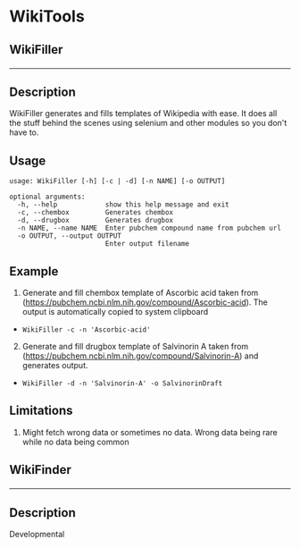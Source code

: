 # WikiTools
## WikiFiller<hr>
## Description
WikiFiller generates and fills templates of Wikipedia with ease. It does all the stuff behind the scenes using selenium and other modules so you don't have to.

## Usage
```
usage: WikiFiller [-h] [-c | -d] [-n NAME] [-o OUTPUT]

optional arguments:
  -h, --help            show this help message and exit
  -c, --chembox         Generates chembox
  -d, --drugbox         Generates drugbox
  -n NAME, --name NAME  Enter pubchem compound name from pubchem url
  -o OUTPUT, --output OUTPUT
                        Enter output filename
```

## Example
1. Generate and fill chembox template of Ascorbic acid taken from (https://pubchem.ncbi.nlm.nih.gov/compound/Ascorbic-acid). The output is automatically copied to system clipboard
* ```WikiFiller -c -n 'Ascorbic-acid'```
2. Generate and fill drugbox template of Salvinorin A taken from (https://pubchem.ncbi.nlm.nih.gov/compound/Salvinorin-A) and generates output.
* ```WikiFiller -d -n 'Salvinorin-A' -o SalvinorinDraft```

## Limitations
1. Might fetch wrong data or sometimes no data. Wrong data being rare while no data being common

## WikiFinder<hr>
## Description
Developmental
